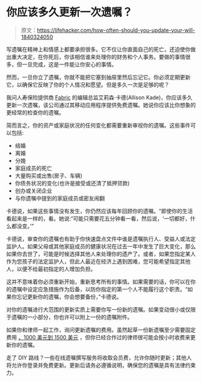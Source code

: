 # 你应该多久更新一次遗嘱？

> 原文：<https://lifehacker.com/how-often-should-you-update-your-will-1840324050>

写遗嘱在精神上和情感上都要承担很多。它不仅让你直面自己的死亡，还迫使你做出重大决定，在你死后，你该相信谁来处理你的财务和个人事务。要做的事情很多，但一旦完成，这是一件能让你安心的事情。



然而，一旦你立了遗嘱，你就不能把它塞到抽屉里然后忘记它。你必须定期更新它，以确保它反映了你的个人情况和愿望。但是多久一次是足够的呢？

我问人寿保险提供商 [Fabric](https://meetfabric.com/) 的编辑总监艾莉森·卡德(Allison Kade)，你应该多久更新一次遗嘱，该公司通过其移动应用程序提供免费遗嘱。她说你应该比你想象的更经常的检查你的遗嘱。

简而言之，你的资产或家庭状况的任何变化都需要重新审视你的遗嘱。这些事件可以包括:

*   结婚
*   离婚
*   分娩
*   家庭成员的死亡
*   大量购买或出售(房子、车辆)
*   你债务状况的变化(也许是接受或还清了抵押贷款)
*   创办或关闭企业
*   与你遗嘱中提到的家庭成员或密友闹翻

卡德说，如果这些事情没有发生，你仍然应该每年回顾你的遗嘱。“即使你的生活看起来是一样的，看。她说:“可能只需要花五分钟看一看，然后说，‘一切都好，什么都没变。’”

卡德说，审查你的遗嘱也有助于你快速盘点文件中谁是遗嘱执行人、受益人或法定监护人。如果父母或其他家庭成员的健康状况在过去一年中发生了巨大变化，那么如果你去世了，可能是时候选择其他人来处理你的遗产了。或者，如果您指定某人作为您孩子的法定监护人，但此人最近在经济上遇到困难，您可能希望指定其他人，以便不给最初指定的人增加负担。

这并不意味着你必须重新开始，重新思考所有的事情。如果需要的话，你可以在你的遗嘱中设定应急措施作为后备，以防你指定的第一个人不能履行这个职责。“如果你忘记更新你的遗嘱，你会想要备份，”卡德说。

对你的遗嘱进行大范围的更新实质上需要你写一份新的遗嘱。如果变动很小或仅限于遗嘱的一小部分，你也许可以附上一份的遗嘱附件。

如果你和律师一起工作，询问更新遗嘱的费用。虽然起草一份新遗嘱至少需要固定费用 [、1000 美元到 1500 美元](https://www.thumbtack.com/p/will-creation-cost) ，但你已经合作过的律师很可能会按小时收费来更新你的遗嘱。

走了 DIY 路线？一些在线遗嘱撰写服务将收取会员费，允许你随时更新；其他人将允许你登录并免费更新。更新后请务必遵循说明，确保您的遗嘱是具有法律约束力。